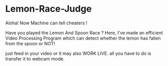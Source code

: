 # Lemon-Race-Judge
Aloha! Now Machine can tell cheaters !

Have you played the Lemon And Spoon Race ?
Here, I've made an efficient Video Processing Program which can detect whether the lemon has fallen from the spoon or NOT!

just feed in your video or it may also WORK LIVE.
all you have to do is transfer it to webcam mode.
